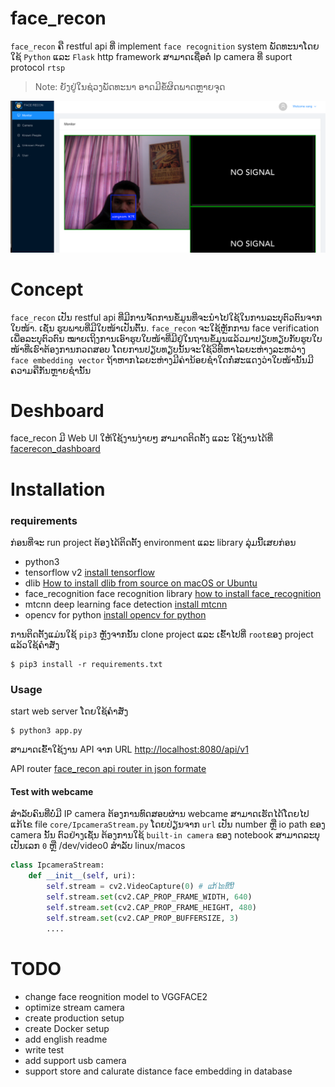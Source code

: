 # face_recon

`face_recon` ຄື restful api ທີ່ implement `face recognition` system ພັດທະນາໂດຍໃຊ້ `Python` ແລະ `Flask` http framework ສາມາດເຊື່ອຕໍ່ Ip camera ທີ່ suport protocol `rtsp`

> Note: ຍັງຢູ່ໃນຊ່ວງພັດທະນາ ອາດມີຂໍ້ຜິດພາດຫຼາຍຈຸດ

![demo](img/monitor.png)

# Concept

`face_recon` ເປັນ restful api ທີ່ມີການຈັດການຂໍ້ມູນທີ່ຈະນຳໄປໃຊ້ໃນການລະບຸຕົວຕົນຈາກໃບໜ້າ. ເຊັ່ນ ຮູບພາບທີ່ມີໃບໜ້າເປັນຕົ້ນ. `face_recon` ຈະໃຊ້ຫຼັກການ face verification ເພື່ອລະບຸຕົວຕົນ ໝາຍເຖິງການເອົາຮູບໃບໜ້າທີ່ມີຢູ່ໃນຖານຂໍ້ມຸນແລ້ວມາປຽບທຽບກັບຮູບໃບໜ້າທີ່ເຮົາຕ້ອງການກວດສອບ ໂດຍການປຽບທຽບນັ້ນຈະໃຊ້ວິທີຫາໄລຍະຫ່າງລະຫວ່າງ `face embedding vector` ຖ້າຫາກໄລຍະຫ່າງມີຄ່ານ້ອຍຊຳໃດກໍ່ສະແດງວ່າໃບໜ້ານັ້ນມີຄວາມຄືກັນຫຼາຍຊຳນັ້ນ

# Deshboard

face_recon ມີ Web UI ໃຫ້ໃຊ້ງານງ່າຍໆ ສາມາດຕິດຕັ້ງ ແລະ ໃຊ້ງານໄດ້ທີ່ [facerecon_dashboard](https://github.com/xang555/facerecon_dashboard)

# Installation

### requirements

ກ່ອນທີ່ຈະ run project ຕ້ອງໄດ້ຕິດຕັ້ງ environment ແລະ library ລຸ່ມນີ້ເສຍກ່ອນ

+ python3
+ tensorflow v2 [install tensorflow](https://www.tensorflow.org/install)
+ dlib [How to install dlib from source on macOS or Ubuntu](https://gist.github.com/ageitgey/629d75c1baac34dfa5ca2a1928a7aeaf)
+ face_recognition face recognition library [how to install face_recognition](https://github.com/ageitgey/face_recognition)
+ mtcnn  deep learning face detection [install mtcnn](https://github.com/ipazc/mtcnn)
+ opencv for python [install opencv for python](https://pypi.org/project/opencv-python/)

 ການຕິດຕັ້ງແມ່ນໃຊ້ `pip3` ຫຼັງຈາກນັ້ນ clone project ແລະ ເຂົ້າໄປທີ່ `root`ຂອງ project ແລ້ວໃຊ້ຄຳສັ່ງ

 ```command
 $ pip3 install -r requirements.txt
 ```

### Usage

start web server ໂດຍໃຊ້ຄຳສັ່ງ

```command
$ python3 app.py
```

ສາມາດເຂົ້າໃຊ້ງານ API ຈາກ URL [http://localhost:8080/api/v1](http://localhost:8080/api/v1)

API router [face_recon api router in json formate](asset/face_recon_api_docs.json)

#### Test with webcame

ສຳລັບຄົນທີ່ບໍ່ມີ IP camera ຕ້ອງການທົດສອບຜ່ານ webcame ສາມາດເຮັດໄດ້ໂດຍໄປແກ້ໄຂ file `core/IpcameraStream.py`
ໂດຍປ່ຽນຈາກ `url` ເປັນ number ຫຼື io path ຂອງ camera ນັ້ນ ຕົວຢ່າງເຊັ່ນ ຕ້ອງການໃຊ້ `built-in camera` ຂອງ notebook ສາມາດລະບຸເປັນເລກ `0` ຫຼື /dev/video0 ສຳລັບ linux/macos

```python
class IpcameraStream:
    def __init__(self, uri):
        self.stream = cv2.VideoCapture(0) # ແກ້ໄຂທີ່ນີ້
        self.stream.set(cv2.CAP_PROP_FRAME_WIDTH, 640)
        self.stream.set(cv2.CAP_PROP_FRAME_HEIGHT, 480)
        self.stream.set(cv2.CAP_PROP_BUFFERSIZE, 3)
        ....
```

# TODO

+ change face reognition model to VGGFACE2
+ optimize stream camera
+ create production setup
+ create Docker setup
+ add english readme
+ write test
+ add support usb camera
+ support store and calurate distance face embedding in database